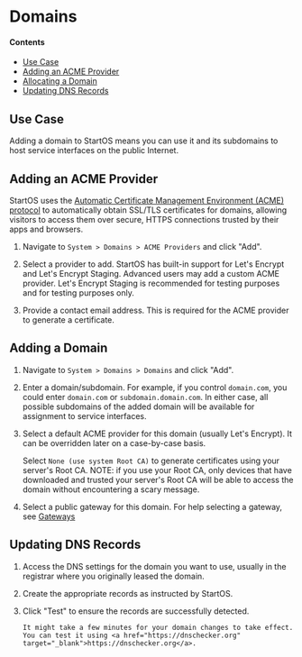 # Domains

#### Contents

- [Use Case](#use-case)
- [Adding an ACME Provider](#adding-an-acme-provider)
- [Allocating a Domain](#allocating-a-domain)
- [Updating DNS Records](#updating-dns-records)

## Use Case

Adding a domain to StartOS means you can use it and its subdomains to host service interfaces on the public Internet.

## Adding an ACME Provider

StartOS uses the <a href="https://en.wikipedia.org/wiki/Automatic_Certificate_Management_Environment" target="_blank">Automatic Certificate Management Environment (ACME) protocol</a> to automatically obtain SSL/TLS certificates for domains, allowing visitors to access them over secure, HTTPS connections trusted by their apps and browsers.

1. Navigate to `System > Domains > ACME Providers` and click "Add".

1. Select a provider to add. StartOS has built-in support for Let's Encrypt and Let's Encrypt Staging. Advanced users may add a custom ACME provider. Let's Encrypt Staging is recommended for testing purposes and for testing purposes only.

1. Provide a contact email address. This is required for the ACME provider to generate a certificate.

## Adding a Domain

1. Navigate to `System > Domains > Domains` and click "Add".

1. Enter a domain/subdomain. For example, if you control `domain.com`, you could enter `domain.com` or `subdomain.domain.com`. In either case, all possible subdomains of the added domain will be available for assignment to service interfaces.

1. Select a default ACME provider for this domain (usually Let's Encrypt). It can be overridden later on a case-by-case basis.

   Select `None (use system Root CA)` to generate certificates using your server's Root CA. NOTE: if you use your Root CA, only devices that have downloaded and trusted your server's Root CA will be able to access the domain without encountering a scary message.

1. Select a public gateway for this domain. For help selecting a gateway, see [Gateways](./gateways.md)

## Updating DNS Records

1. Access the DNS settings for the domain you want to use, usually in the registrar where you originally leased the domain.

1. Create the appropriate records as instructed by StartOS.

1. Click "Test" to ensure the records are successfully detected.

   ```admonish warning
   It might take a few minutes for your domain changes to take effect. You can test it using <a href="https://dnschecker.org" target="_blank">https://dnschecker.org</a>.
   ```
